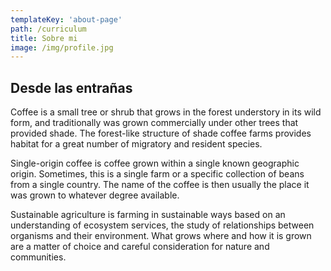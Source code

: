 ```yaml
---
templateKey: 'about-page'
path: /curriculum
title: Sobre mi
image: /img/profile.jpg
---
```

## Desde las entrañas
Coffee is a small tree or shrub that grows in the forest understory in its wild form, and traditionally was grown commercially under other trees that provided shade. The forest-like structure of shade coffee farms provides habitat for a great number of migratory and resident species.

Single-origin coffee is coffee grown within a single known geographic origin. Sometimes, this is a single farm or a specific collection of beans from a single country. The name of the coffee is then usually the place it was grown to whatever degree available.

Sustainable agriculture is farming in sustainable ways based on an understanding of ecosystem services, the study of relationships between organisms and their environment. What grows where and how it is grown are a matter of choice and careful consideration for nature and communities.
